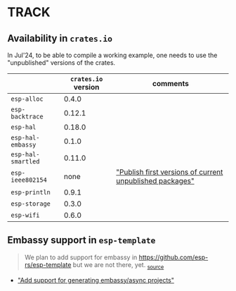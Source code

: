 # TRACK

## Availability in `crates.io`

In Jul'24, to be able to compile a working example, one needs to use the "unpublished" versions of the crates.

||`crates.io` version|comments|
|---|---|---|
|`esp-alloc`|0.4.0|
|`esp-backtrace`|0.12.1|
|`esp-hal`|0.18.0|
|`esp-hal-embassy`|0.1.0|
|`esp-hal-smartled`|0.11.0|
|`esp-ieee802154`|none|["Publish first versions of current unpublished packages"](https://github.com/esp-rs/esp-hal/issues/1655)|
|`esp-println`|0.9.1|
|`esp-storage`|0.3.0|
|`esp-wifi`|0.6.0|

	
## Embassy support in `esp-template`

>We plan to add support for embassy in https://github.com/esp-rs/esp-template but we are not there, yet. <sub>[source](https://github.com/esp-rs/esp-hal/issues/1435#issuecomment-2056063471)</sub>

- ["Add support for generating embassy/async projects"](https://github.com/esp-rs/esp-template/issues/110)

